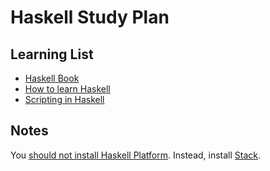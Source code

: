 # Haskell Study Plan

## Learning List

- [Haskell Book](http://haskellbook.com/)
- [How to learn Haskell](https://github.com/bitemyapp/learnhaskell)
- [Scripting in Haskell](https://www.fpcomplete.com/blog/2016/11/scripting-in-haskell)

## Notes

You [should not install Haskell Platform](https://mail.haskell.org/pipermail/haskell-community/2015-September/000014.html). Instead, install [Stack](https://docs.haskellstack.org/en/stable/README/).

